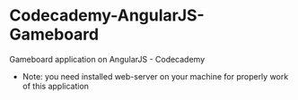 # Codecademy-AngularJS-Gameboard
Gameboard application on AngularJS - Codecademy

+ Note: you need installed web-server on your machine for properly work of this application